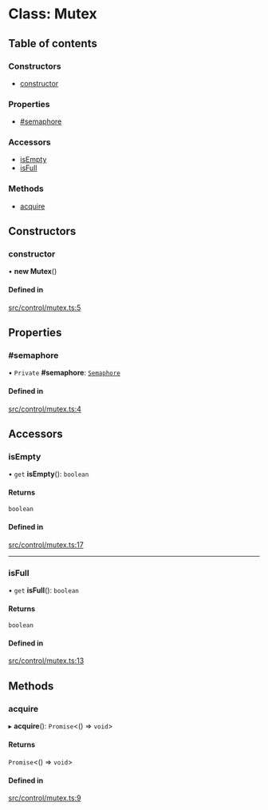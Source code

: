 # Class: Mutex

## Table of contents

### Constructors

- [constructor](../wiki/Mutex#constructor)

### Properties

- [#semaphore](../wiki/Mutex##semaphore)

### Accessors

- [isEmpty](../wiki/Mutex#isempty)
- [isFull](../wiki/Mutex#isfull)

### Methods

- [acquire](../wiki/Mutex#acquire)

## Constructors

### constructor

• **new Mutex**()

#### Defined in

[src/control/mutex.ts:5](https://github.com/Semesse/flowp/blob/588de37/src/control/mutex.ts#L5)

## Properties

### #semaphore

• `Private` **#semaphore**: [`Semaphore`](../wiki/Semaphore)

#### Defined in

[src/control/mutex.ts:4](https://github.com/Semesse/flowp/blob/588de37/src/control/mutex.ts#L4)

## Accessors

### isEmpty

• `get` **isEmpty**(): `boolean`

#### Returns

`boolean`

#### Defined in

[src/control/mutex.ts:17](https://github.com/Semesse/flowp/blob/588de37/src/control/mutex.ts#L17)

___

### isFull

• `get` **isFull**(): `boolean`

#### Returns

`boolean`

#### Defined in

[src/control/mutex.ts:13](https://github.com/Semesse/flowp/blob/588de37/src/control/mutex.ts#L13)

## Methods

### acquire

▸ **acquire**(): `Promise`<() => `void`\>

#### Returns

`Promise`<() => `void`\>

#### Defined in

[src/control/mutex.ts:9](https://github.com/Semesse/flowp/blob/588de37/src/control/mutex.ts#L9)
